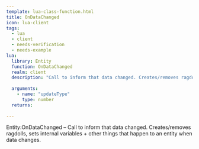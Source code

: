 ```yaml
---
template: lua-class-function.html
title: OnDataChanged
icon: lua-client
tags:
  - lua
  - client
  - needs-verification
  - needs-example
lua:
  library: Entity
  function: OnDataChanged
  realm: client
  description: "Call to inform that data changed. Creates/removes ragdolls, sets internal variables + other things that happen to an entity when data changes."
  
  arguments:
    - name: "updateType"
      type: number
  returns:
    
---
```


<div class="lua__search__keywords">
Entity:OnDataChanged &#x2013; Call to inform that data changed. Creates/removes ragdolls, sets internal variables + other things that happen to an entity when data changes.
</div>
